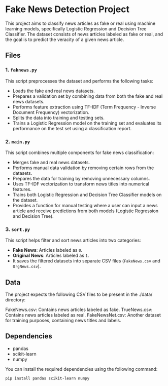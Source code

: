 # Fake News Detection Project

This project aims to classify news articles as fake or real using machine learning models, specifically Logistic Regression and Decision Tree Classifier. The dataset consists of news articles labeled as fake or real, and the goal is to predict the veracity of a given news article.

## Files

### 1. `faknews.py`
This script preprocesses the dataset and performs the following tasks:
- Loads the fake and real news datasets.
- Prepares a validation set by combining data from both the fake and real news datasets.
- Performs feature extraction using TF-IDF (Term Frequency - Inverse Document Frequency) vectorization.
- Splits the data into training and testing sets.
- Trains a Logistic Regression model on the training set and evaluates its performance on the test set using a classification report.

### 2. `main.py`
This script combines multiple components for fake news classification:
- Merges fake and real news datasets.
- Performs manual data validation by removing certain rows from the datasets.
- Prepares the data for training by removing unnecessary columns.
- Uses TF-IDF vectorization to transform news titles into numerical features.
- Trains both Logistic Regression and Decision Tree Classifier models on the dataset.
- Provides a function for manual testing where a user can input a news article and receive predictions from both models (Logistic Regression and Decision Tree).
  
### 3. `sort.py`
This script helps filter and sort news articles into two categories:
- **Fake News**: Articles labeled as `0`.
- **Original News**: Articles labeled as `1`.
- It saves the filtered datasets into separate CSV files (`FakeNews.csv` and `OrgNews.csv`).

## Data

The project expects the following CSV files to be present in the ./data/ directory:

FakeNews.csv: Contains news articles labeled as fake.
TrueNews.csv: Contains news articles labeled as real.
FakeNewsNet.csv: Another dataset for training purposes, containing news titles and labels.

## Dependencies

- pandas
- scikit-learn
- numpy
  
You can install the required dependencies using the following command:
```bash
pip install pandas scikit-learn numpy

